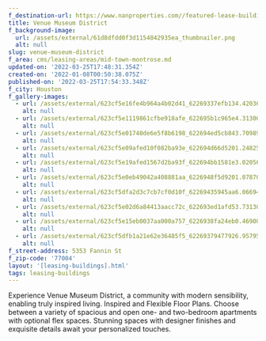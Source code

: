 ```yaml
---
f_destination-url: https://www.nanproperties.com//featured-lease-buildings/venue-museum-district
title: Venue Museum District
f_background-image:
  url: /assets/external/61d8dfdd0f3d1154842935ea_thumbnailer.png
  alt: null
slug: venue-museum-district
f_area: cms/leasing-areas/mid-town-montrose.md
updated-on: '2022-03-25T17:48:31.354Z'
created-on: '2022-01-08T00:50:38.075Z'
published-on: '2022-03-25T17:54:33.348Z'
f_city: Houston
f_gallery-images:
  - url: /assets/external/623cf5e16fe4b964a4b02d41_62269337efb134.42036244423.jpg
    alt: null
  - url: /assets/external/623cf5e1119861cfbe918afe_622695b1c965e4.31300526378.jpg
    alt: null
  - url: /assets/external/623cf5e01740de6e5f8b6198_622694ed5cb843.70989138321.jpg
    alt: null
  - url: /assets/external/623cf5e09afed10f082ba93e_622694d66d5201.24825051727.jpg
    alt: null
  - url: /assets/external/623cf5e19afed1567d2ba93f_622694bb1581e3.02056400130.jpg
    alt: null
  - url: /assets/external/623cf5e0eb49042a408881aa_6226948f5d9201.07870182284.jpg
    alt: null
  - url: /assets/external/623cf5dfa2d3c7cb7cf0d10f_62269435945aa6.06694832783.jpg
    alt: null
  - url: /assets/external/623cf5e02d6a84413aacc72c_622693ed1afd53.73130008138.jpg
    alt: null
  - url: /assets/external/623cf5e15eb0037aa000a757_6226938fa24eb0.46900870464.jpg
    alt: null
  - url: /assets/external/623cf5dfb1a21e62e36485f5_62269379477926.95795338143.jpg
    alt: null
f_street-address: 5353 Fannin St
f_zip-code: '77004'
layout: '[leasing-buildings].html'
tags: leasing-buildings
---
```


Experience Venue Museum District, a community with modern sensibility, enabling truly inspired living. Inspired and Flexible Floor Plans. Choose between a variety of spacious and open one- and two-bedroom apartments with optional flex spaces. Stunning spaces with designer finishes and exquisite details await your personalized touches.
